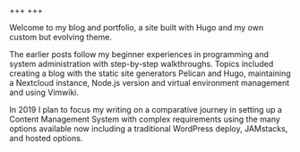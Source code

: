 +++
+++

Welcome to my blog and portfolio, a site built with Hugo and my own custom but evolving theme.

The earlier posts follow my beginner experiences in programming and system administration with step-by-step walkthroughs. Topics included creating a blog with the static site generators Pelican and Hugo, maintaining a Nextcloud instance, Node.js version and virtual environment management and using Vimwiki.

In 2019 I plan to focus my writing on a comparative journey in setting up a Content Management System with complex requirements using the many options available now including a traditional WordPress deploy, JAMstacks, and hosted options.
